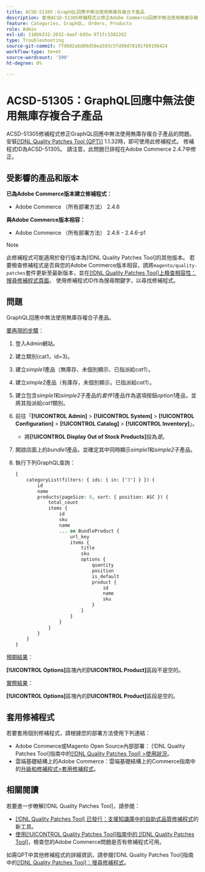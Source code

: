 ```yaml
---
title: ACSD-51305：GraphQL回應中無法使用無庫存複合子產品
description: 套用ACSD-51305修補程式以修正Adobe Commerce回應中無法使用無庫存複合子產品的GraphQL問題。
feature: Categories, GraphQL, Orders, Products
role: Admin
exl-id: 110bb332-2032-4aaf-b95e-971fc3382262
type: Troubleshooting
source-git-commit: 7fdb02a6d89d50ea593c5fd99d78101f89198424
workflow-type: tm+mt
source-wordcount: '399'
ht-degree: 0%

---
```


# ACSD-51305：GraphQL回應中無法使用無庫存複合子產品

ACSD-51305修補程式修正GraphQL回應中無法使用無庫存複合子產品的問題。 安裝[[!DNL Quality Patches Tool (QPT)]](https://experienceleague.adobe.com/zh-hant/docs/commerce-operations/tools/quality-patches-tool/quality-patches-tool-to-self-serve-quality-patches) 1.1.32時，即可使用此修補程式。 修補程式ID為ACSD-51305。 請注意，此問題已排程在Adobe Commerce 2.4.7中修正。

## 受影響的產品和版本

**已為Adobe Commerce版本建立修補程式：**

* Adobe Commerce （所有部署方法） 2.4.6

**與Adobe Commerce版本相容：**

* Adobe Commerce （所有部署方法） 2.4.6 - 2.4.6-p1

>[!NOTE]
>
>此修補程式可能適用於發行版本為[!DNL Quality Patches Tool]的其他版本。 若要檢查修補程式是否與您的Adobe Commerce版本相容，請將`magento/quality-patches`套件更新至最新版本，並在[[!DNL Quality Patches Tool]上檢查相容性：搜尋修補程式頁面](https://experienceleague.adobe.com/tools/commerce-quality-patches/index.html?lang=zh-Hant)。 使用修補程式ID作為搜尋關鍵字，以尋找修補程式。

## 問題

GraphQL回應中無法使用無庫存複合子產品。

<u>要再現的步驟</u>：

1. 登入Admin網站。
1. 建立類別(cat1，id=3)。
1. 建立&#x200B;*simple1*&#x200B;產品（無庫存、未個別顯示、已指派給&#x200B;*cat1*）。
1. 建立&#x200B;*simple2*&#x200B;產品（有庫存，未個別顯示，已指派給&#x200B;*cat1*）。
1. 建立包含&#x200B;*simple1*&#x200B;和&#x200B;*simple2*&#x200B;子產品的&#x200B;*套件1*&#x200B;產品作為選項按鈕&#x200B;*option1*&#x200B;產品，並將其指派給&#x200B;*cat1*&#x200B;類別。
1. 前往「**[!UICONTROL Admin]** > **[!UICONTROL System]** > **[!UICONTROL Configuration]** > **[!UICONTROL Catalog]** > **[!UICONTROL Inventory]**」。

   * 將&#x200B;**[!UICONTROL Display Out of Stock Products]**&#x200B;設為&#x200B;*是*。

1. 開啟店面上的&#x200B;*bundle1*&#x200B;產品，並確定其中同時顯示&#x200B;*simple1*&#x200B;和&#x200B;*simple2*&#x200B;子產品。
1. 執行下列GraphQL查詢：

   ```GraphQL
   {
       categoryList(filters: { ids: { in: ["3"] } }) {
           id
           name
           products(pageSize: 8, sort: { position: ASC }) {
               total_count
               items {
                   id
                   sku
                   name
                   ... on BundleProduct {
                       url_key
                       items {
                           title
                           sku
                           options {
                               quantity
                               position
                               is_default
                               product {
                                   id
                                   name
                                   sku
                               }
                           }
                       }
                   }
               }
           }
       }
   }
   ```

<u>預期結果</u>：

**[!UICONTROL Options]**&#x200B;區塊內的&#x200B;**[!UICONTROL Product]**&#x200B;區段不是空的。

<u>實際結果</u>：

**[!UICONTROL Options]**&#x200B;區塊內的&#x200B;**[!UICONTROL Product]**&#x200B;區段是空的。

## 套用修補程式

若要套用個別修補程式，請根據您的部署方法使用下列連結：

* Adobe Commerce或Magento Open Source內部部署： [!DNL Quality Patches Tool]指南中的[[!DNL Quality Patches Tool] >使用狀況](/help/tools/quality-patches-tool/usage.md)。
* 雲端基礎結構上的Adobe Commerce：雲端基礎結構上的Commerce指南中的[升級和修補程式>套用修補程式](https://experienceleague.adobe.com/docs/commerce-cloud-service/user-guide/develop/upgrade/apply-patches.html?lang=zh-Hant)。

## 相關閱讀

若要進一步瞭解[!DNL Quality Patches Tool]，請參閱：

* [[!DNL Quality Patches Tool] 已發行：支援知識庫中的自助式品質修補程式](https://experienceleague.adobe.com/zh-hant/docs/commerce-operations/tools/quality-patches-tool/quality-patches-tool-to-self-serve-quality-patches)的新工具。
* [使用[!UICONTROL Quality Patches Tool]指南中的 [!DNL Quality Patches Tool]](/help/tools/quality-patches-tool/patches-available-in-qpt/check-patch-for-magento-issue-with-magento-quality-patches.md)，檢查您的Adobe Commerce問題是否有修補程式可用。


如需QPT中其他修補程式的詳細資訊，請參閱[!DNL Quality Patches Tool]指南中的[[!DNL Quality Patches Tool]：搜尋修補程式](https://experienceleague.adobe.com/tools/commerce-quality-patches/index.html?lang=zh-Hant)。
